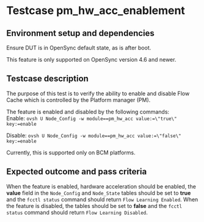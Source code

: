 # Testcase pm_hw_acc_enablement

## Environment setup and dependencies

Ensure DUT is in OpenSync default state, as is after boot.

This feature is only supported on OpenSync version 4.6 and newer.

## Testcase description

The purpose of this test is to verify the ability to enable and disable
Flow Cache which is controlled by the Platform manager (PM).

The feature is enabled and disabled by the following commands:\
Enable:
`ovsh U Node_Config -w module==pm_hw_acc value:=\"true\" key:=enable`

Disable:
`ovsh U Node_Config -w module==pm_hw_acc value:=\"false\" key:=enable`

Currently, this is supported only on BCM platforms.

## Expected outcome and pass criteria

When the feature is enabled, hardware acceleration should be enabled,
the **value** field in the `Node_Config` and `Node_State` tables should be set
to **true** and the `fcctl status` command should return
`Flow Learning Enabled`. When the feature is disabled, the tables should be set
to **false** and the `fcctl status` command should return
`Flow Learning Disabled`.
